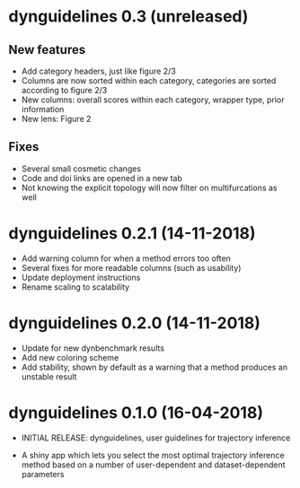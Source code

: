 # dynguidelines 0.3 (unreleased)

## New features
* Add category headers, just like figure 2/3
* Columns are now sorted within each category, categories are sorted according to figure 2/3
* New columns: overall scores within each category, wrapper type, prior information
* New lens: Figure 2

## Fixes
* Several small cosmetic changes
* Code and doi links are opened in a new tab
* Not knowing the explicit topology will now filter on multifurcations as well

# dynguidelines 0.2.1 (14-11-2018)

* Add warning column for when a method errors too often
* Several fixes for more readable columns (such as usability)
* Update deployment instructions
* Rename scaling to scalability

# dynguidelines 0.2.0 (14-11-2018)

* Update for new dynbenchmark results
* Add new coloring scheme
* Add stability, shown by default as a warning that a method produces an unstable result

# dynguidelines 0.1.0 (16-04-2018)

* INITIAL RELEASE: dynguidelines, user guidelines for trajectory inference
 - A shiny app which lets you select the most optimal trajectory inference method based on a number of user-dependent and dataset-dependent parameters